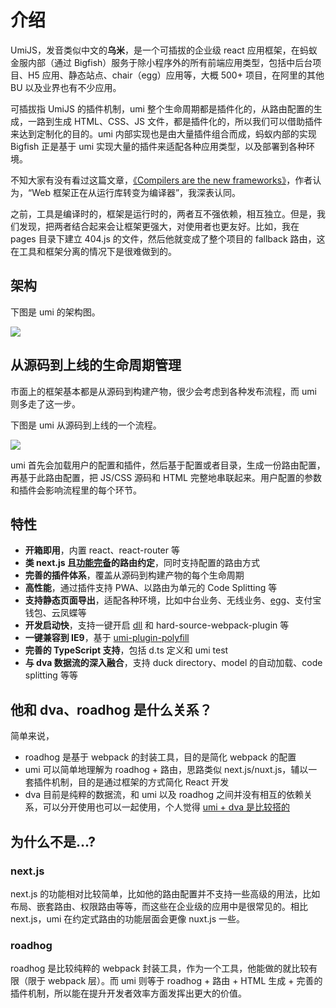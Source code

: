 
# 介绍

UmiJS，发音类似中文的**乌米**，是一个可插拔的企业级 react 应用框架，在蚂蚁金服内部（通过 Bigfish）服务于除小程序外的所有前端应用类型，包括中后台项目、H5 应用、静态站点、chair（egg）应用等，大概 500+ 项目，在阿里的其他 BU 以及业界也有不少应用。

可插拔指 UmiJS 的插件机制，umi 整个生命周期都是插件化的，从路由配置的生成，一路到生成 HTML、CSS、JS 文件，都是插件化的，所以我们可以借助插件来达到定制化的目的。umi 内部实现也是由大量插件组合而成，蚂蚁内部的实现 Bigfish 正是基于 umi 实现大量的插件来适配各种应用类型，以及部署到各种环境。

不知大家有没有看过这篇文章，[《Compilers are the new frameworks》](https://tomdale.net/2017/09/compilers-are-the-new-frameworks/)，作者认为，“Web 框架正在从运行库转变为编译器”，我深表认同。

之前，工具是编译时的，框架是运行时的，两者互不强依赖，相互独立。但是，我们发现，把两者结合起来会让框架更强大，对使用者也更友好。比如，我在 pages 目录下建立 404.js 的文件，然后他就变成了整个项目的 fallback 路由，这在工具和框架分离的情况下是很难做到的。

## 架构

下图是 umi 的架构图。

<img src="https://gw.alipayobjects.com/zos/rmsportal/zvfEXesXdgTzWYZCuHLe.png" />

## 从源码到上线的生命周期管理

市面上的框架基本都是从源码到构建产物，很少会考虑到各种发布流程，而 umi 则多走了这一步。

下图是 umi 从源码到上线的一个流程。

<img src="https://gw.alipayobjects.com/zos/rmsportal/NKsqmTAttwTzYVMJMcnB.png" />

umi 首先会加载用户的配置和插件，然后基于配置或者目录，生成一份路由配置，再基于此路由配置，把 JS/CSS 源码和 HTML 完整地串联起来。用户配置的参数和插件会影响流程里的每个环节。

## 特性

* **开箱即用**，内置 react、react-router 等
* **类 next.js 且[功能完备](/guide/router.html)的路由约定**，同时支持配置的路由方式
* **完善的插件体系**，覆盖从源码到构建产物的每个生命周期
* **高性能**，通过插件支持 PWA、以路由为单元的 Code Splitting 等
* **支持静态页面导出**，适配各种环境，比如中台业务、无线业务、[egg](https://github.com/eggjs/egg)、支付宝钱包、云凤蝶等
* **开发启动快**，支持一键开启 [dll](https://github.com/umijs/umi/tree/master/packages/umi-plugin-dll) 和 hard-source-webpack-plugin 等
* **一键兼容到 IE9**，基于 [umi-plugin-polyfill](https://github.com/umijs/umi/tree/master/packages/umi-plugin-polyfill)
* **完善的 TypeScript 支持**，包括 d.ts 定义和 umi test
* **与 dva 数据流的深入融合**，支持 duck directory、model 的自动加载、code splitting 等等

## 他和 dva、roadhog 是什么关系？

简单来说，

* roadhog 是基于 webpack 的封装工具，目的是简化 webpack 的配置
* umi 可以简单地理解为 roadhog + 路由，思路类似 next.js/nuxt.js，辅以一套插件机制，目的是通过框架的方式简化 React 开发
* dva 目前是纯粹的数据流，和 umi 以及 roadhog 之间并没有相互的依赖关系，可以分开使用也可以一起使用，个人觉得 [umi + dva 是比较搭的](https://github.com/sorrycc/blog/issues/66)

## 为什么不是...?

### next.js

next.js 的功能相对比较简单，比如他的路由配置并不支持一些高级的用法，比如布局、嵌套路由、权限路由等等，而这些在企业级的应用中是很常见的。相比 next.js，umi 在约定式路由的功能层面会更像 nuxt.js 一些。

### roadhog

roadhog 是比较纯粹的 webpack 封装工具，作为一个工具，他能做的就比较有限（限于 webpack 层）。而 umi 则等于 roadhog + 路由 + HTML 生成 + 完善的插件机制，所以能在提升开发者效率方面发挥出更大的价值。
